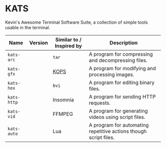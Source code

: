 # KATS
Kevin's Awesome Terminal Software Suite, a collection of simple tools usable in the terminal.

|     Name    |  Version  |                   Similar to / Inspired by                          | Description |
|-------------|-----------|---------------------------------------------------------------------|-------------|
| `kats-arc`  |           | `tar`                                                               | A program for compressing and decompressing files. |
| `kats-gfx`  |           | [KOPS](https://github.com/kevidryon2/OpenPixel)                     | A program for modifying and processing images. |
| `kats-hex`  |           | `bvi`                                                               | A program for editing binary files. |
| `kats-http` |           | Insomnia                                                            | A program for sending HTTP requests. |
| `kats-vid`  |           | FFMPEG                                                              | A program for generating videos using script files. |
| `kats-auto` |           | Lua                                                                 | A program for automating repetitive actions though script files. |
